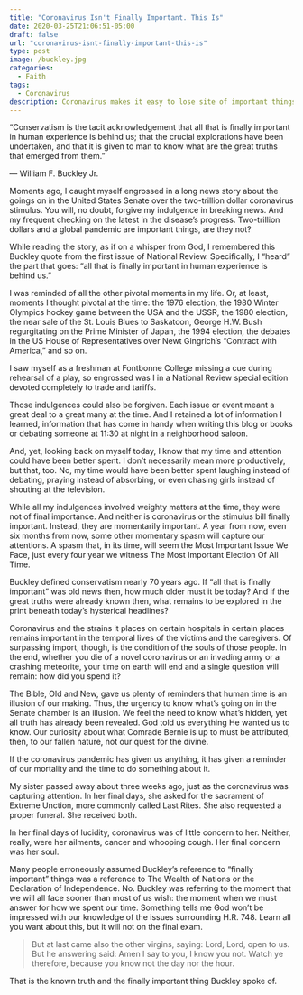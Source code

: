 ```yaml
---
title: "Coronavirus Isn't Finally Important. This Is"
date: 2020-03-25T21:06:51-05:00
draft: false
url: "coronavirus-isnt-finally-important-this-is"
type: post
image: /buckley.jpg
categories:
  - Faith
tags:
  - Coronavirus
description: Coronavirus makes it easy to lose site of important things.
---
```


“Conservatism is the tacit acknowledgement that all that is finally important in human experience is behind us; that the crucial explorations have been undertaken, and that it is given to man to know what are the great truths that emerged from them.”

— William F. Buckley Jr.

Moments ago, I caught myself engrossed in a long news story about the goings on in the United States Senate over the two-trillion dollar coronavirus stimulus. You will, no doubt, forgive my indulgence in breaking news. And my frequent checking on the latest in the disease’s progress. Two-trillion dollars and a global pandemic are important things, are they not?

While reading the story, as if on a whisper from God, I remembered this Buckley quote from the first issue of National Review. Specifically, I “heard” the part that goes: “all that is finally important in human experience is behind us.”

I was reminded of all the other pivotal moments in my life. Or, at least, moments I thought pivotal at the time: the 1976 election, the 1980 Winter Olympics hockey game between the USA and the USSR, the 1980 election, the near sale of the St. Louis Blues to Saskatoon, George H.W. Bush regurgitating on the Prime Minister of Japan, the 1994 election, the debates in the US House of Representatives over Newt Gingrich’s “Contract with America,” and so on.

I saw myself as a freshman at Fontbonne College missing a cue during rehearsal of a play, so engrossed was I in a National Review special edition devoted completely to trade and tariffs.

Those indulgences could also be forgiven. Each issue or event meant a great deal to a great many at the time. And I retained a lot of information I learned, information that has come in handy when writing this blog or books or debating someone at 11:30 at night in a neighborhood saloon.

And, yet, looking back on myself today, I know that my time and attention could have been better spent. I don’t necessarily mean more productively, but that, too. No, my time would have been better spent laughing instead of debating, praying instead of absorbing, or even chasing girls instead of shouting at the television.

While all my indulgences involved weighty matters at the time, they were not of final importance. And neither is coronavirus or the stimulus bill finally important. Instead, they are momentarily important. A year from now, even six months from now, some other momentary spasm will capture our attentions. A spasm that, in its time, will seem the Most Important Issue We Face, just every four year we witness The Most Important Election Of All Time.

Buckley defined conservatism nearly 70 years ago. If “all that is finally important” was old news then, how much older must it be today? And if the great truths were already known then, what remains to be explored in the print beneath today’s hysterical headlines?

Coronavirus and the strains it places on certain hospitals in certain places remains important in the temporal lives of the victims and the caregivers. Of surpassing import, though, is the condition of the souls of those people. In the end, whether you die of a novel coronavirus or an invading army or a crashing meteorite, your time on earth will end and a single question will remain: how did you spend it?

The Bible, Old and New, gave us plenty of reminders that human time is an illusion of our making. Thus, the urgency to know what’s going on in the Senate chamber is an illusion. We feel the need to know what’s hidden, yet all truth has already been revealed. God told us everything He wanted us to know. Our curiosity about what Comrade Bernie is up to must be attributed, then, to our fallen nature, not our quest for the divine.

If the coronavirus pandemic has given us anything, it has given a reminder of our mortality and the time to do something about it.

My sister passed away about three weeks ago, just as the coronavirus was capturing attention. In her final days, she asked for the sacrament of Extreme Unction, more commonly called Last Rites. She also requested a proper funeral. She received both.

In her final days of lucidity, coronavirus was of little concern to her. Neither, really, were her ailments, cancer and whooping cough. Her final concern was her soul.

Many people erroneously assumed Buckley’s reference to “finally important” things was a reference to The Wealth of Nations or the Declaration of Independence. No. Buckley was referring to the moment that we will all face sooner than most of us wish: the moment when we must answer for how we spent our time. Something tells me God won’t be impressed with our knowledge of the issues surrounding H.R. 748. Learn all you want about this, but it will not on the final exam.

> But at last came also the other virgins, saying: Lord, Lord, open to us. But he answering said: Amen I say to you, I know you not. Watch ye therefore, because you know not the day nor the hour.

That is the known truth and the finally important thing Buckley spoke of.

